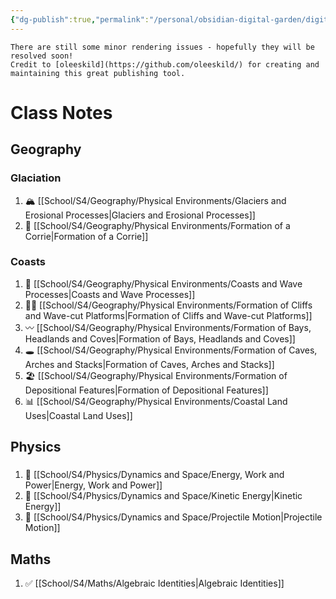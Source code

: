```yaml
---
{"dg-publish":true,"permalink":"/personal/obsidian-digital-garden/digital-garden-homepage/","tags":"gardenEntry"}
---
```


```ad-warning
There are still some minor rendering issues - hopefully they will be resolved soon!
Credit to [oleeskild](https://github.com/oleeskild/) for creating and maintaining this great publishing tool.
```

# Class Notes
## Geography

<div class="transclusion internal-embed is-loaded">



### Glaciation
1. 🏔️ [[School/S4/Geography/Physical Environments/Glaciers and Erosional Processes|Glaciers and Erosional Processes]]
2. 💺 [[School/S4/Geography/Physical Environments/Formation of a Corrie|Formation of a Corrie]]

### Coasts
1. 🌊 [[School/S4/Geography/Physical Environments/Coasts and Wave Processes|Coasts and Wave Processes]]
2. 🧗‍♀️ [[School/S4/Geography/Physical Environments/Formation of Cliffs and Wave-cut Platforms|Formation of Cliffs and Wave-cut Platforms]]
3. 〰️ [[School/S4/Geography/Physical Environments/Formation of Bays, Headlands and Coves|Formation of Bays, Headlands and Coves]]
4. 🕳️ [[School/S4/Geography/Physical Environments/Formation of Caves, Arches and Stacks|Formation of Caves, Arches and Stacks]]
5. 🏖️ [[School/S4/Geography/Physical Environments/Formation of Depositional Features|Formation of Depositional Features]]
6. 📊 [[School/S4/Geography/Physical Environments/Coastal Land Uses|Coastal Land Uses]]

</div>


## Physics

<div class="transclusion internal-embed is-loaded">

 ###


1. 💪 [[School/S4/Physics/Dynamics and Space/Energy, Work and Power|Energy, Work and Power]]
2. 💨 [[School/S4/Physics/Dynamics and Space/Kinetic Energy|Kinetic Energy]]
3. 🏹 [[School/S4/Physics/Dynamics and Space/Projectile Motion|Projectile Motion]]

</div>


## Maths

<div class="transclusion internal-embed is-loaded">



1. ✅ [[School/S4/Maths/Algebraic Identities|Algebraic Identities]]

</div>

